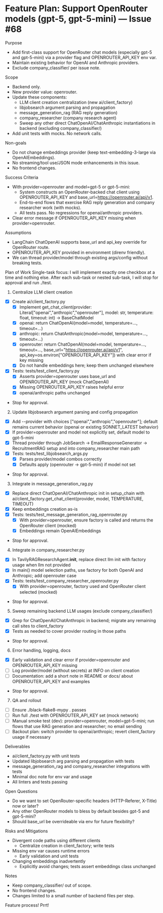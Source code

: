 # Feature Plan: Support OpenRouter models (gpt-5, gpt-5-mini) — Issue #68

Purpose
- Add first-class support for OpenRouter chat models (especially gpt-5 and gpt-5-mini) via a provider flag and OPENROUTER_API_KEY env var.
- Maintain existing behavior for OpenAI and Anthropic providers.
- Exclude company_classifier/ per issue note.

Scope
- Backend only.
- New provider value: openrouter.
- Update these components:
  - LLM client creation centralization (new ai/client_factory)
  - libjobsearch argument parsing and propagation
  - message_generation_rag (RAG reply generation)
  - company_researcher (company research agent)
  - Sweep any other direct ChatOpenAI/ChatAnthropic instantiations in backend (excluding company_classifier/)
- Add unit tests with mocks. No network calls.

Non-goals
- Do not change embeddings provider (keep text-embedding-3-large via OpenAIEmbeddings).
- No streaming/tool use/JSON mode enhancements in this issue.
- No frontend changes.

Success Criteria
- With provider=openrouter and model=gpt-5 or gpt-5-mini:
  - System constructs an OpenRouter-backed chat client using OPENROUTER_API_KEY and base_url=https://openrouter.ai/api/v1.
  - End-to-end flows that exercise RAG reply generation and company researcher work (with mocks).
  - All tests pass. No regressions for openai/anthropic providers.
- Clear error message if OPENROUTER_API_KEY missing when provider=openrouter.

Assumptions
- LangChain ChatOpenAI supports base_url and api_key override for OpenRouter route.
- OPENROUTER_API_KEY provided in environment (direnv friendly).
- We can thread provider/model through existing args/config without breaking tests.

Plan of Work
Single-task focus: I will implement exactly one checkbox at a time and nothing else. After each sub-task or nested sub-task, I will stop for approval and run ./test.

1) Centralize LLM client creation
- [x] Create ai/client_factory.py
  - [x] Implement get_chat_client(provider: Literal["openai","anthropic","openrouter"], model: str, temperature: float, timeout: int) -> BaseChatModel
  - [x] openai: return ChatOpenAI(model=model, temperature=..., timeout=...)
  - [x] anthropic: return ChatAnthropic(model=model, temperature=..., timeout=...)
  - [x] openrouter: return ChatOpenAI(model=model, temperature=..., timeout=..., base_url="https://openrouter.ai/api/v1", api_key=os.environ["OPENROUTER_API_KEY"]) with clear error if key missing
  - [x] Do not handle embeddings here; keep them unchanged elsewhere
- [x] Tests: tests/test_client_factory.py
  - [x] Asserts provider=openrouter uses base_url and OPENROUTER_API_KEY (mock ChatOpenAI)
  - [x] Missing OPENROUTER_API_KEY raises helpful error
  - [x] openai/anthropic paths unchanged
- Stop for approval.

2) Update libjobsearch argument parsing and config propagation
- [x] Add --provider with choices ["openai","anthropic","openrouter"]; default remains current behavior (openai or existing SONNET_LATEST behavior)
- [x] If provider=openrouter and model not explicitly set, default model to gpt-5-mini
- [x] Thread provider through JobSearch -> EmailResponseGenerator -> RecruitmentRAG setup and into company_researcher main path
- [x] Tests: tests/test_libjobsearch_args.py
  - [x] Parses provider/model combos correctly
  - [x] Defaults apply (openrouter -> gpt-5-mini) if model not set
- Stop for approval.

3) Integrate in message_generation_rag.py
- [x] Replace direct ChatOpenAI/ChatAnthropic init in setup_chain with ai/client_factory.get_chat_client(provider, model, TEMPERATURE, TIMEOUT)
- [x] Keep embeddings creation as-is
- [x] Tests: tests/test_message_generation_rag_openrouter.py
  - [x] With provider=openrouter, ensure factory is called and returns the OpenRouter client (mocked)
  - [x] Embeddings remain OpenAIEmbeddings
- Stop for approval.

4) Integrate in company_researcher.py
- [x] In TavilyRAGResearchAgent.__init__, replace direct llm init with factory usage when llm not provided
- [x] In main() model selection paths, use factory for both OpenAI and Anthropic; add openrouter case
- [x] Tests: tests/test_company_researcher_openrouter.py
  - [x] With provider=openrouter, factory used and OpenRouter client selected (mocked)
- Stop for approval.

5) Sweep remaining backend LLM usages (exclude company_classifier/)
- [x] Grep for ChatOpenAI/ChatAnthropic in backend; migrate any remaining call sites to client_factory
- [x] Tests as needed to cover provider routing in those paths
- Stop for approval.

6) Error handling, logging, docs
- [x] Early validation and clear error if provider=openrouter and OPENROUTER_API_KEY missing
- [ ] Log provider/model (without secrets) at INFO on client creation
- [ ] Documentation: add a short note in README or docs/ about OPENROUTER_API_KEY and examples
- Stop for approval.

7) QA and rollout
- [ ] Ensure ./black-flake8-mypy . passes
- [ ] Run full ./test with OPENROUTER_API_KEY set (mock network)
- [ ] Manual smoke test (dev): provider=openrouter, model=gpt-5-mini; run flows that use RAG generation and researcher; no email sending
- [ ] Backout plan: switch provider to openai/anthropic; revert client_factory usage if necessary

Deliverables
- ai/client_factory.py with unit tests
- Updated libjobsearch arg parsing and propagation with tests
- message_generation_rag and company_researcher integrations with tests
- Minimal doc note for env var and usage
- All linters and tests passing

Open Questions
- Do we want to set OpenRouter-specific headers (HTTP-Referer, X-Title) now or later?
- Any other OpenRouter models to bless by default besides gpt-5 and gpt-5-mini?
- Should base_url be overrideable via env for future flexibility?

Risks and Mitigations
- Divergent code paths using different clients
  - Centralize creation in client_factory; write tests
- Missing env var causes runtime errors
  - Early validation and unit tests
- Changing embeddings inadvertently
  - Explicitly avoid changes; tests assert embeddings class unchanged

Notes
- Keep company_classifier/ out of scope.
- No frontend changes.
- Changes limited to a small number of backend files per step.

Feature process! Prrt!
